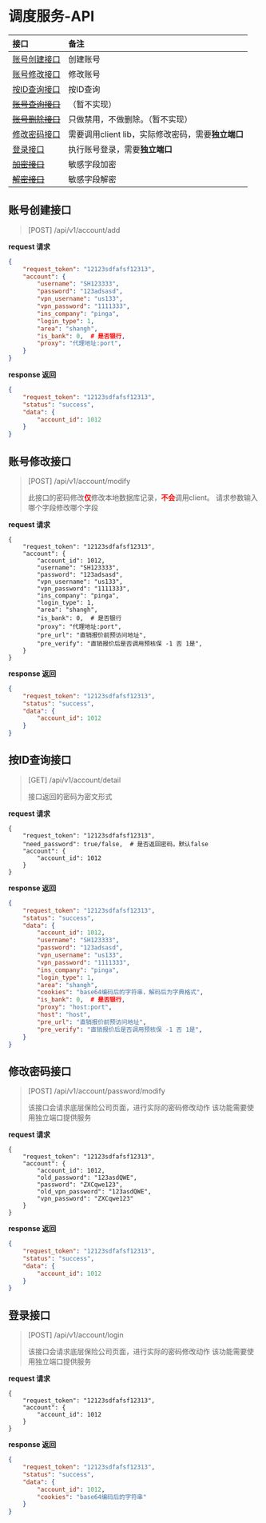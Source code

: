 调度服务-API
======

|接口 |备注 |
|:--- |:--- |
|[账号创建接口](#账号创建接口) |创建账号 |
|[账号修改接口](#账号修改接口) |修改账号 |
|[按ID查询接口](#按ID查询接口) |按ID查询 |
|~~[账号查询接口](#账查询除接口)~~ |（暂不实现） |
|~~[账号删除接口](#账号删除接口)~~ |只做禁用，不做删除。（暂不实现） |
|[修改密码接口](#修改密码接口) |需要调用client lib，实际修改密码，需要**独立端口** |
|[登录接口](#登录接口) |执行账号登录，需要**独立端口** |
|~~[加密接口](#加密接口)~~ |敏感字段加密 |
|~~[解密接口](#解密接口)~~ |敏感字段解密 |

## 账号创建接口
> [POST]
> /api/v1/account/add

**request 请求**
```json
{
    "request_token": "12123sdfafsf12313",
    "account": {
        "username": "SH123333",
        "password": "123adsasd",
        "vpn_username": "us133",
        "vpn_password": "1111333",
        "ins_company": "pinga",
        "login_type": 1,
        "area": "shangh",
		"is_bank": 0,  # 是否银行,
		"proxy": "代理地址:port",
    }
}
```

**response 返回**

```json
{
    "request_token": "12123sdfafsf12313",
    "status": "success",
    "data": {
        "account_id": 1012
    }
}
```

## 账号修改接口
> [POST]
> /api/v1/account/modify
> 
> 此接口的密码修改<font color=red>**仅**</font>修改本地数据库记录，<font color=red>**不会**</font>调用client。
> 请求参数输入哪个字段修改哪个字段

**request 请求**
```
{
    "request_token": "12123sdfafsf12313",
    "account": {
        "account_id": 1012,
        "username": "SH123333",
        "password": "123adsasd",
        "vpn_username": "us133",
        "vpn_password": "1111333",
        "ins_company": "pinga",
        "login_type": 1,
        "area": "shangh",
		"is_bank": 0,  # 是否银行
		"proxy": "代理地址:port",
		"pre_url": "直销报价前预访问地址",
		"pre_verify": "直销报价后是否调用预核保 -1 否 1是",
    }
}
```

**response 返回**

```json
{
    "request_token": "12123sdfafsf12313",
    "status": "success",
    "data": {
        "account_id": 1012
    }
}
```


## 按ID查询接口
> [GET]
> /api/v1/account/detail
> 
> 接口返回的密码为密文形式

**request 请求**
```
{
    "request_token": "12123sdfafsf12313",
    "need_password": true/false,  # 是否返回密码，默认false
    "account": {
        "account_id": 1012
    }
}
```

**response 返回**

```json
{
    "request_token": "12123sdfafsf12313",
    "status": "success",
    "data": {
        "account_id": 1012,
        "username": "SH123333",
        "password": "123adsasd",
        "vpn_username": "us133",
        "vpn_password": "1111333",
        "ins_company": "pinga",
        "login_type": 1,
        "area": "shangh",
        "cookies": "base64编码后的字符串，解码后为字典格式",
		"is_bank": 0,  # 是否银行,
        "proxy": "host:port",
        "host": "host",
		"pre_url": "直销报价前预访问地址",
		"pre_verify": "直销报价后是否调用预核保 -1 否 1是",
    }
}
```

## 修改密码接口
> [POST]
> /api/v1/account/password/modify
> 
> 该接口会请求底层保险公司页面，进行实际的密码修改动作
> 该功能需要使用独立端口提供服务

**request 请求**
```
{
    "request_token": "12123sdfafsf12313",
    "account": {
        "account_id": 1012,
        "old_password": "123asdQWE",
        "password": "ZXCqwe123",
        "old_vpn_password": "123asdQWE",
        "vpn_password": "ZXCqwe123"
    }
}
```

**response 返回**

```json
{
    "request_token": "12123sdfafsf12313",
    "status": "success",
    "data": {
        "account_id": 1012
    }
}
```

## 登录接口
> [POST]
> /api/v1/account/login
> 
> 该接口会请求底层保险公司页面，进行实际的密码修改动作
> 该功能需要使用独立端口提供服务

**request 请求**
```
{
    "request_token": "12123sdfafsf12313",
    "account": {
        "account_id": 1012
    }
}
```

**response 返回**

```json
{
    "request_token": "12123sdfafsf12313",
    "status": "success",
    "data": {
        "account_id": 1012,
        "cookies": "base64编码后的字符串"
    }
}
```
